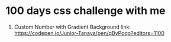 # 100 days css challenge with me
1. Custom Number with Gradient Background
   link: https://codepen.io/Junior-Tanaya/pen/qBvPoqo?editors=1100
